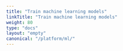 ```yaml
---
title: "Train machine learning models"
linkTitle: "Train machine learning models"
weight: 80
type: "docs"
layout: "empty"
canonical: "/platform/ml/"
---
```

